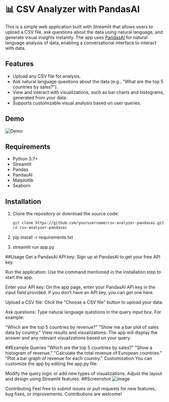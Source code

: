 # 📊 CSV Analyzer with PandasAI

This is a simple web application built with Streamlit that allows users to upload a CSV file, ask questions about the data using natural language, and generate visual insights instantly. The app uses [PandasAI](https://pandabi.ai) for natural language analysis of data, enabling a conversational interface to interact with data.

## Features

- Upload any CSV file for analysis.
- Ask natural language questions about the data (e.g., "What are the top 5 countries by sales?").
- View and interact with visualizations, such as bar charts and histograms, generated from your data.
- Supports customizable visual analysis based on user queries.
  
## Demo

![Demo](demo_screenshot.png)

## Requirements

- Python 3.7+
- Streamlit
- Pandas
- PandasAI
- Matplotlib
- Seaborn

## Installation

1. Clone the repository or download the source code:

   ```bash
   git clone https://github.com/yourusername/csv-analyzer-pandasai.git
   cd csv-analyzer-pandasai
2. pip install -r requirements.txt
3. streamlit run app.py


##Usage
Get a PandasAI API key:
Sign up at PandasAI to get your free API key.

Run the application:
Use the command mentioned in the installation step to start the app.

Enter your API key:
On the app page, enter your PandasAI API key in the input field provided. If you don’t have an API key, you can get one here.

Upload a CSV file:
Click the "Choose a CSV file" button to upload your data.

Ask questions:
Type natural language questions in the query input box. For example:

"Which are the top 5 countries by revenue?"
"Show me a bar plot of sales data by country."
View results and visualizations:
The app will display the answer and any relevant visualizations based on your query.

##Example Queries
"Which are the top 5 countries by sales?"
"Show a histogram of revenue."
"Calculate the total revenue of European countries."
"Plot a bar graph of revenue for each country."
Customization
You can customize the app by editing the app.py file:

Modify the query logic or add new types of visualizations.
Adjust the layout and design using Streamlit features.
##Screenshot
![image](https://github.com/user-attachments/assets/4240430f-23bb-4659-9eee-ec9b22e07bb0)


Contributing
Feel free to submit issues or pull requests for new features, bug fixes, or improvements. Contributions are welcome!
